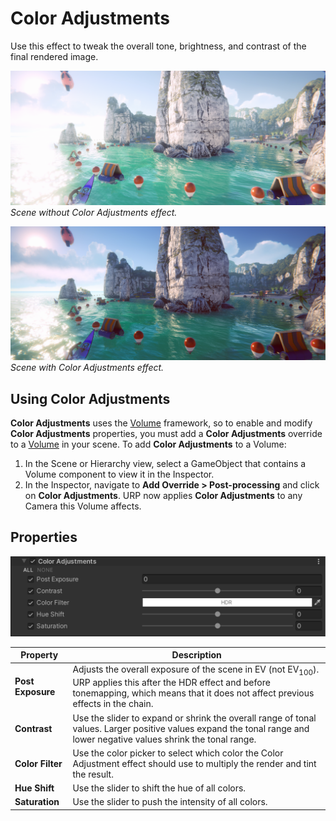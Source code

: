 # Color Adjustments

Use this effect to tweak the overall tone, brightness, and contrast of the final rendered image.

![Chromatic Aberration Off](Images/post-proc/color-adjustments-off.png)
<br/>*Scene without Color Adjustments effect.*

![Chromatic Aberration On](Images/post-proc/color-adjustments.png)
<br/>*Scene with Color Adjustments effect.*

## Using Color Adjustments

**Color Adjustments** uses the [Volume](Volumes.md) framework, so to enable and modify **Color Adjustments** properties, you must add a **Color Adjustments** override to a [Volume](Volumes.md) in your scene. To add **Color Adjustments** to a Volume:

1. In the Scene or Hierarchy view, select a GameObject that contains a Volume component to view it in the Inspector.
2. In the Inspector, navigate to **Add Override > Post-processing** and click on **Color Adjustments**. URP now applies **Color Adjustments** to any Camera this Volume affects.

## Properties

![](Images/Inspectors/ColorAdjustments.png)

| **Property**      | **Description**                                              |
| ----------------- | ------------------------------------------------------------ |
| **Post Exposure** | Adjusts the overall exposure of the scene in EV (not EV<sub>100</sub>). URP applies this after the HDR effect and before tonemapping, which means that it does not affect previous effects in the chain. |
| **Contrast**      | Use the slider to expand or shrink the overall range of tonal values. Larger positive values expand the tonal range and lower negative values shrink the tonal range. |
| **Color Filter**  | Use the color picker to select which color the Color Adjustment effect should use to multiply the render and tint the result. |
| **Hue Shift**     | Use the slider to shift the hue of all colors.               |
| **Saturation**    | Use the slider to push the intensity of all colors.          |
